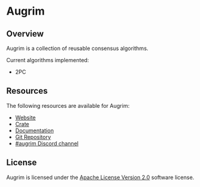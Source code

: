 # Augrim

## Overview

Augrim is a collection of reusable consensus algorithms.

Current algorithms implemented:

* 2PC

## Resources

The following resources are available for Augrim:

  * [Website](https://augrim.org/)
  * [Crate](https://crates.io/crates/augrim)
  * [Documentation](https://docs.rs/augrim/latest/augrim/)
  * [Git Repository](https://github.com/augrim/augrim)
  * [#augrim Discord channel](https://discord.gg/gt6XXG628c)

## License

Augrim is licensed under the [Apache License Version 2.0](LICENSE) software
license.
